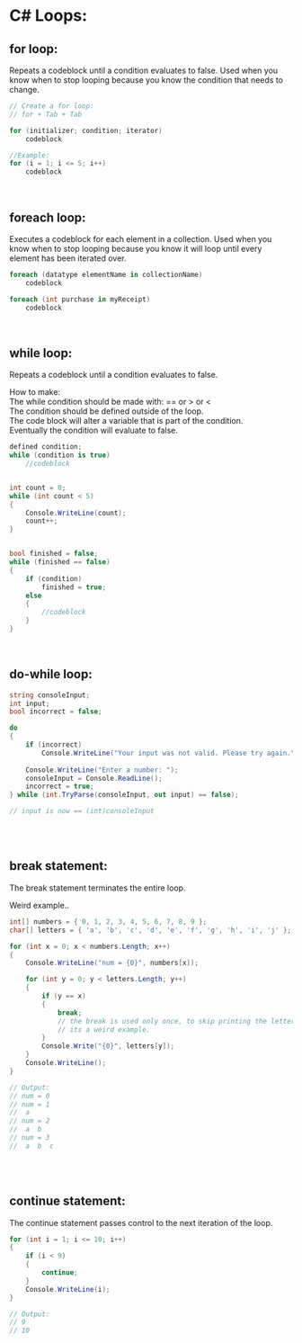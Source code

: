# C# Loops:

## for loop:
Repeats a codeblock until a condition evaluates to false. Used when you know when to stop looping because you know the condition that needs to change.
```c#
// Create a for loop:
// for + Tab + Tab

for (initializer; condition; iterator)
    codeblock

//Example:
for (i = 1; i <= 5; i++)
    codeblock
```

<br>

## foreach loop:
Executes a codeblock for each element in a collection. Used when you know when to stop looping because you know it will loop until every element has been iterated over.
```c#
foreach (datatype elementName in collectionName)
    codeblock

foreach (int purchase in myReceipt)
    codeblock
```

<br>

## while loop:
Repeats a codeblock until a condition evaluates to false.

How to make:  
The while condition should be made with: ==  or  >  or  <  
The condition should be defined outside of the loop.  
The code block will alter a variable that is part of the condition.  
Eventually the condition will evaluate to false.
```c#
defined condition;
while (condition is true)
    //codeblock


int count = 0;
while (int count < 5)
{
    Console.WriteLine(count);
    count++;
}


bool finished = false;
while (finished == false)
{
    if (condition)
        finished = true;
    else
    {
        //codeblock
    }
}
```

<br>

## do-while loop:
```c#
string consoleInput;
int input;
bool incorrect = false;

do
{
    if (incorrect)
        Console.WriteLine("Your input was not valid. Please try again.\r\n");
	
    Console.WriteLine("Enter a number: ");
    consoleInput = Console.ReadLine();
    incorrect = true;
} while (int.TryParse(consoleInput, out input) == false);

// input is now == (int)consoleInput
```

<br>
<br>

## break statement:
The break statement terminates the entire loop.

Weird example..
```c#
int[] numbers = { 0, 1, 2, 3, 4, 5, 6, 7, 8, 9 };
char[] letters = { 'a', 'b', 'c', 'd', 'e', 'f', 'g', 'h', 'i', 'j' };

for (int x = 0; x < numbers.Length; x++)
{
    Console.WriteLine("num = {0}", numbers[x]);

    for (int y = 0; y < letters.Length; y++)
    {
        if (y == x)
        {
            break;
            // the break is used only once, to skip printing the letter 'a' at 0
            // its a weird example.
        }
        Console.Write("{0}", letters[y]);
    }
    Console.WriteLine();
}

// Output:
// num = 0
// num = 1
//  a
// num = 2
//  a  b
// num = 3
//  a  b  c
```

<br>
<br>

## continue statement:
The continue statement passes control to the next iteration of the loop.
```c#
for (int i = 1; i <= 10; i++)
{
    if (i < 9)
    {
        continue;
    }
    Console.WriteLine(i);
}

// Output:
// 9
// 10
```
